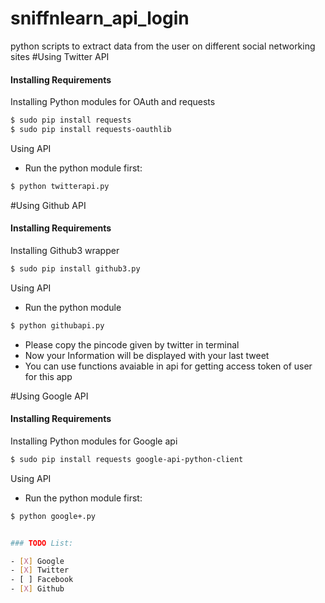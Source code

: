 # sniffnlearn_api_login
python scripts to extract data from the user on different social networking sites
#Using Twitter API

#### Installing Requirements
Installing Python modules for OAuth and requests
```sh
$ sudo pip install requests
$ sudo pip install requests-oauthlib
```
Using API
- Run the python module first:
```sh
$ python twitterapi.py
```
#Using Github API

#### Installing Requirements
Installing Github3 wrapper
```sh
$ sudo pip install github3.py
```

Using API
- Run the python module
```sh
$ python githubapi.py
```

- Please copy the pincode given by twitter in terminal
- Now your Information will be displayed with your last tweet
- You can use functions avaiable in api for getting access token of user for this app

#Using Google API

#### Installing Requirements
Installing Python modules for Google api
```sh
$ sudo pip install requests google-api-python-client
```
Using API
- Run the python module first:
```sh
$ python google+.py


### TODO List:

- [X] Google
- [X] Twitter
- [ ] Facebook
- [X] Github
